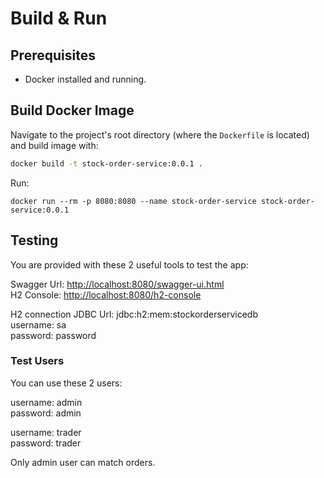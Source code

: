 # Build & Run

## Prerequisites

* Docker installed and running.

## Build Docker Image

Navigate to the project's root directory (where the `Dockerfile` is located) and build image with:

```bash
docker build -t stock-order-service:0.0.1 .
```

Run:

```
docker run --rm -p 8080:8080 --name stock-order-service stock-order-service:0.0.1
```

## Testing

You are provided with these 2 useful tools to test the app:

Swagger Url: <http://localhost:8080/swagger-ui.html> \
H2 Console: <http://localhost:8080/h2-console>

H2 connection JDBC Url: jdbc:h2:mem:stockorderservicedb\
username: sa\
password: password

### Test Users

You can use these 2 users:

username: admin\
password: admin

username: trader\
password: trader

Only admin user can match orders.